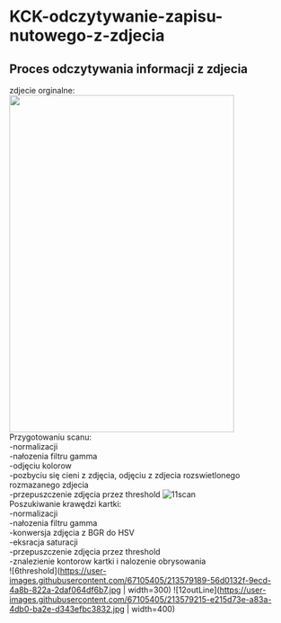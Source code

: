 # KCK-odczytywanie-zapisu-nutowego-z-zdjecia
## Proces odczytywania informacji z zdjecia

zdjecie orginalne:
<img src="https://user-images.githubusercontent.com/67105405/213574846-ce7a2b46-f85a-4b94-940c-582260efca72.jpg" width="400" height="600"/>
<br />
Przygotowaniu scanu: <br />
-normalizacji <br />
-nałozenia filtru gamma <br />
-odjęciu kolorow <br />
-pozbyciu się cieni z zdjęcia, odjęciu z zdjecia rozswietlonego rozmazanego zdjecia <br />
-przepuszczenie zdjęcia przez threshold
![11scan](https://user-images.githubusercontent.com/67105405/213577686-a22829fe-57a0-45ea-b0d8-8873f5fac4c2.jpg)
<br />
Poszukiwanie krawędzi kartki:<br />
-normalizacji<br />
-nałozenia filtru gamma<br />
-konwersja zdjęcia z BGR do HSV<br />
-eksracja saturacji<br />
-przepuszczenie zdjęcia przez threshold<br />
-znalezienie kontorow kartki i nalozenie obrysowania<br />
![6threshold](https://user-images.githubusercontent.com/67105405/213579189-56d0132f-9ecd-4a8b-822a-2daf064df6b7.jpg | width=300)
![12outLine](https://user-images.githubusercontent.com/67105405/213579215-e215d73e-a83a-4db0-ba2e-d343efbc3832.jpg | width=400)
